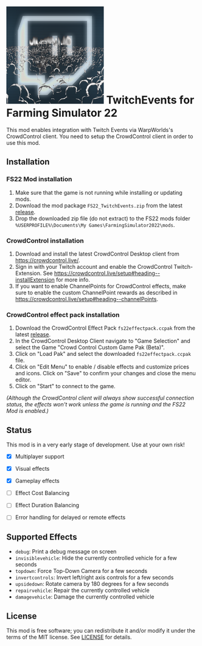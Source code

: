# ![store.png](img/store.png) TwitchEvents for Farming Simulator 22
This mod enables integration with Twitch Events via WarpWorlds's CrowdControl client. You need to setup the CrowdControl client in order to use this mod.


## Installation

### FS22 Mod installation

1. Make sure that the game is not running while installing or updating mods.
2. Download the mod package `FS22_TwitchEvents.zip` from the latest [release](https://github.com/DerMitDemRolfTanzt/fs22-twitchevents/releases).
3. Drop the downloaded zip file (do not extract) to the FS22 mods folder `%USERPROFILE%\Documents\My Games\FarmingSimulator2022\mods`.

### CrowdControl installation

1. Download and install the latest CrowdControl Desktop client from https://crowdcontrol.live/.
2. Sign in with your Twitch account and enable the CrowdControl Twitch-Extension. See https://crowdcontrol.live/setup#heading--installExtension for more info.
3. If you want to enable ChannelPoints for CrowdControl effects, make sure to enable the custom ChannelPoint rewards as described in https://crowdcontrol.live/setup#heading--channelPoints.

### CrowdControl effect pack installation

1. Download the CrowdControl Effect Pack `fs22effectpack.ccpak` from the latest [release](https://github.com/DerMitDemRolfTanzt/fs22-twitchevents/releases).
2. In the CrowdControl Desktop Client navigate to "Game Selection" and select the Game "Crowd Control Custom Game Pak (Beta)".
3. Click on "Load Pak" and select the downloaded `fs22effectpack.ccpak` file.
4. Click on "Edit Menu" to enable / disable effects and customize prices and icons. Click on "Save" to confirm your changes and close the menu editor.
5. Click on "Start" to connect to the game.

_(Although the CrowdControl client will always show successful connection status, the effects won't work unless the game is running and the FS22 Mod is enabled.)_

## Status
This mod is in a very early stage of development. Use at your own risk!

- [x] Multiplayer support
- [x] Visual effects
- [x] Gameplay effects
- [ ] Effect Cost Balancing
- [ ] Effect Duration Balancing
- [ ] Error handling for delayed or remote effects


## Supported Effects
* `debug`: Print a debug message on screen
* `invisiblevehicle`: Hide the currently controlled vehicle for a few seconds
* `topdown`: Force Top-Down Camera for a few seconds
* `invertcontrols`: Invert left/right axis controls for a few seconds
* `upsidedown`: Rotate camera by 180 degrees for a few seconds
* `repairvehicle`: Repair the currently controlled vehicle
* `damagevehicle`: Damage the currently controlled vehicle


## License
This mod is free software; you can redistribute it and/or modify it under
the terms of the MIT license. See [LICENSE](LICENSE) for details.
